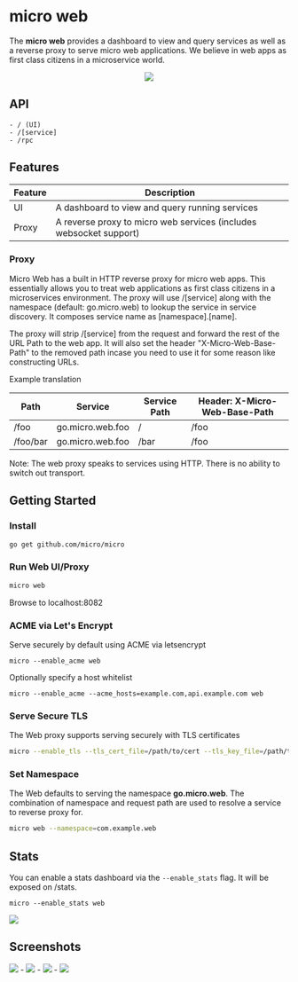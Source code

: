 # micro web

The **micro web** provides a dashboard to view and query services as well as a reverse proxy to serve micro web applications. 
We believe in web apps as first class citizens in a microservice world.

<p align="center">
  <img src="https://github.com/micro/docs/blob/master/images/web.png" />
</p>

## API

```
- / (UI)
- /[service]
- /rpc
```

## Features

Feature	|	Description
---	|	---
UI	|	A dashboard to view and query running services
Proxy	|	A reverse proxy to micro web services (includes websocket support)

### Proxy

Micro Web has a built in HTTP reverse proxy for micro web apps. This essentially allows you 
to treat web applications as first class citizens in a microservices environment. The proxy 
will use /[service] along with the namespace (default: go.micro.web) to lookup the service 
in service discovery. It composes service name as [namespace].[name]. 

The proxy will strip /[service] from the request and forward the rest of the URL Path to the web app. It will also 
set the header "X-Micro-Web-Base-Path" to the removed path incase you need to use it for 
some reason like constructing URLs.

Example translation

Path	|	Service	|	Service Path	|	Header: X-Micro-Web-Base-Path
---	|	---	|	---	|	---
/foo	|	go.micro.web.foo	|	/	|	/foo
/foo/bar	|	go.micro.web.foo	|	/bar	|	/foo

Note: The web proxy speaks to services using HTTP. There is no ability to switch out transport.

## Getting Started

### Install
```bash
go get github.com/micro/micro
```

### Run Web UI/Proxy

```bash
micro web
```
Browse to localhost:8082

### ACME via Let's Encrypt

Serve securely by default using ACME via letsencrypt 

```
micro --enable_acme web
```

Optionally specify a host whitelist

```
micro --enable_acme --acme_hosts=example.com,api.example.com web
```

### Serve Secure TLS

The Web proxy supports serving securely with TLS certificates

```bash
micro --enable_tls --tls_cert_file=/path/to/cert --tls_key_file=/path/to/key web
```

### Set Namespace

The Web defaults to serving the namespace **go.micro.web**. The combination of namespace and request path 
are used to resolve a service to reverse proxy for.

```bash
micro web --namespace=com.example.web
```

## Stats

You can enable a stats dashboard via the `--enable_stats` flag. It will be exposed on /stats.

```shell
micro --enable_stats web
```

<img src="https://github.com/micro/docs/blob/master/images/stats.png">

## Screenshots

<img src="https://github.com/micro/docs/blob/master/images/web1.png">
-
<img src="https://github.com/micro/docs/blob/master/images/web2.png">
-
<img src="https://github.com/micro/docs/blob/master/images/web3.png">
-
<img src="https://github.com/micro/docs/blob/master/images/web4.png">

